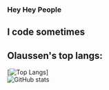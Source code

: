 ### Hey Hey People
## I code sometimes
## Olaussen's top langs:
[![Top Langs](https://github-readme-stats.vercel.app/api/top-langs/?username=olaussen&show_icons=true&theme=vision-friendly-dark)]
<br />
![GitHub stats](https://github-readme-stats.vercel.app/api?username=blauks&show_icons=true&theme=vision-friendly-dark)
